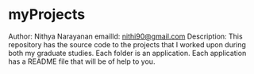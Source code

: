 # myProjects
Author: Nithya Narayanan
emailId: nithi90@gmail.com
Description: This repository has the source code to the projects that I worked upon during both my graduate studies. Each folder is an application. Each application has a README file that will be of help to you.
